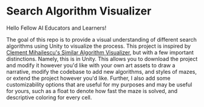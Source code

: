 # Search Algorithm Visualizer

Hello Fellow AI Educators and Learners!

The goal of this repo is to provide a visual understanding of different search algorithms using Unity to visualize the process. This project is inspired by [Clement Mihailescu's Similar Algorithm Visualizer](https://clementmihailescu.github.io/Pathfinding-Visualizer/#), but with a few important distinctions. Namely, this is in Unity. This allows you to download the project and modify it however you'd like with your own art assets to draw a narrative, modify the codebase to add new algorithms, and styles of mazes, or extend the project however you'd like. Further, I also add some customizability options that are useful for my purposes and may be useful for yours, such as a float to denote how fast the maze is solved, and descriptive coloring for every cell.
